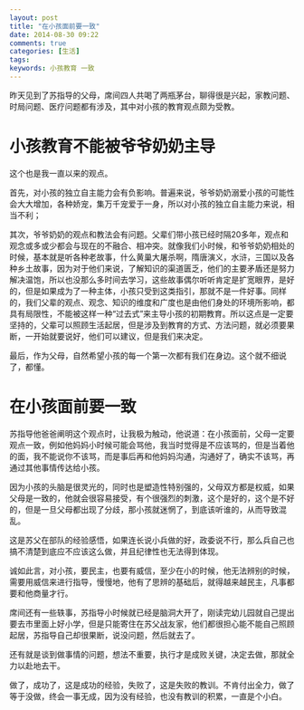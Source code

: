 ```yaml
---
layout: post
title: "在小孩面前要一致"
date: 2014-08-30 09:22
comments: true
categories: [生活] 
tags: 
keywords: 小孩教育 一致 
---
```

昨天见到了苏指导的父母，席间四人共喝了两瓶茅台，聊得很是兴起，家教问题、时局问题、医疗问题都有涉及，其中对小孩的教育观点颇为受教。

# 小孩教育不能被爷爷奶奶主导

这个也是我一直以来的观点。

首先，对小孩的独立自主能力会有负影响。普遍来说，爷爷奶奶溺爱小孩的可能性会大大增加，各种娇宠，集万千宠爱于一身，所以对小孩的独立自主能力来说，相当不利；

其次，爷爷奶奶的观点和教法会有问题。父辈们带小孩已经时隔20多年，观点和观念或多或少都会与现在的不融合、相冲突。就像我们小时候，和爷爷奶奶相处的时候，基本就是听各种老故事，什么黄巢大屠杀啊，隋唐演义，水浒，三国以及各种乡土故事，因为对于他们来说，了解知识的渠道匮乏，他们的主要矛盾还是努力解决温饱，所以也没那么多时间去学习，这些故事偶尔听听肯定是扩宽眼界，是好的，但是如果成为了一种主体，小孩只受到这类指引，那就不是一件好事。同样的，我们父辈的观点、观念、知识的维度和广度也是由他们身处的环境所影响，都具有局限性，不能被这样一种“过去式”来主导小孩的初期教育。所以这点是一定要坚持的，父辈可以照顾生活起居，但是涉及到教育的方式、方法问题，就必须要果断，一开始就要说好，他们可以建议，但是我们来决定。

最后，作为父母，自然希望小孩的每一个第一次都有我们在身边。这个就不细说了，都懂。

# 在小孩面前要一致

苏指导他爸爸阐明这个观点时，让我极为触动，他说道：在小孩面前，父母一定要观点一致，例如他妈妈小时候可能会骂他，我当时觉得是不应该骂的，但是当着他的面，我不能说你不该骂，而是事后再和他妈妈沟通，沟通好了，确实不该骂，再通过其他事情传达给小孩。

因为小孩的头脑是很灵光的，同时也是塑造性特别强的，父母双方都是权威，如果父母是一致的，他就会很容易接受，有个很强烈的刺激，这个是好的，这个是不好的，但是一旦父母都出现了分歧，那小孩就迷惘了，到底该听谁的，从而导致混乱。

这是苏父在部队的经验感悟，如果连长说小兵做的好，政委说不行，那么兵自己也搞不清楚到底应不应该这么做，并且纪律性也无法得到体现。

诚如此言，对小孩，要民主，也要有威信，至少在小的时候，他无法辨别的时候，需要用威信来进行指导，慢慢地，他有了思辨的基础后，就得越来越民主，凡事都要和他商量才行。


席间还有一些轶事，苏指导小时候就已经是脑洞大开了，刚读完幼儿园就自己提出要去市里面上好小学，但是只能寄住在苏父战友家，他们都很担心能不能自己照顾起居，苏指导自己却很果断，说没问题，然后就去了。

还有就是谈到做事情的问题，想法不重要，执行才是成败关键，决定去做，那就全力以赴地去干。

做了，成功了，这是成功的经验，失败了，这是失败的教训。不肯付出全力，做了等于没做，终会一事无成，因为没有经验，也没有教训的积累，一直是个小白。

